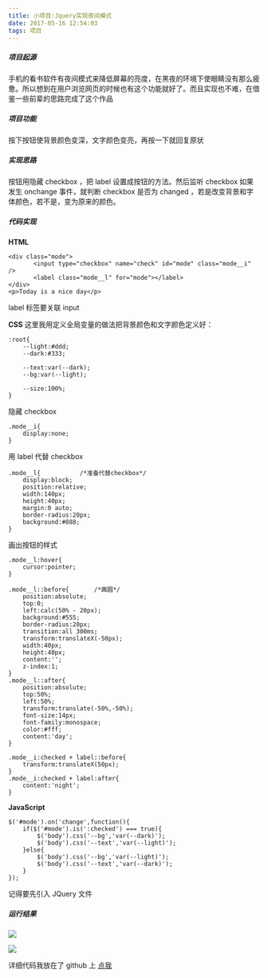 ```yaml
---
title: 小项目:Jquery实现夜间模式
date: 2017-05-16 12:54:03
tags: 项目
---
```

##### 项目起源

手机的看书软件有夜间模式来降低屏幕的亮度，在黑夜的环境下使眼睛没有那么疲惫。所以想到在用户浏览网页的时候也有这个功能就好了。而且实现也不难，在借鉴一些前辈的思路完成了这个作品

##### 项目功能
按下按钮使背景颜色变深，文字颜色变亮，再按一下就回复原状

##### 实现思路
按钮用隐藏 checkbox ，把 label 设置成按钮的方法。然后监听 checkbox 如果发生 onchange 事件，就判断 checkbox 是否为 changed ，若是改变背景和字体颜色，若不是，变为原来的颜色。
<!--more-->

##### 代码实现
**HTML**
```
<div class="mode">
       <input type="checkbox" name="check" id="mode" class="mode__i" />
       <label class="mode__l" for="mode"></label>
</div>
<p>Today is a nice day</p>
```
label 标签要关联 input

**CSS**
这里我用定义全局变量的做法把背景颜色和文字颜色定义好：
```
:root{
	--light:#ddd;
	--dark:#333;

	--text:var(--dark);
	--bg:var(--light);

	--size:100%;
}
```
隐藏 checkbox
```
.mode__i{
	display:none;
}
```
用 label 代替 checkbox
```
.mode__l{           /*准备代替checkbox*/
	display:block;
	position:relative;
	width:140px;
	height:40px;
	margin:0 auto;
	border-radius:20px;
	background:#888;
}
```
画出按钮的样式
```
.mode__l:hover{
	cursor:pointer;
}

.mode__l::before{       /*画圆*/
	position:absolute;
	top:0;
	left:calc(50% - 20px);
	background:#555;
	border-radius:20px;
	transition:all 300ms;
	transform:translateX(-50px);
	width:40px;
	height:40px;
	content:'';
	z-index:1;
}
.mode__l::after{
	position:absolute;
	top:50%;
	left:50%;
	transform:translate(-50%,-50%);
	font-size:14px;
	font-family:monospace;
	color:#fff;
	content:'day';
}

.mode__i:checked + label::before{
	transform:translateX(50px);
}
.mode__i:checked + label:after{
	content:'night';
}
```

**JavaScript**
```
$('#mode').on('change',function(){
	if($('#mode').is(':checked') === true){
		$('body').css('--bg','var(--dark)');
		$('body').css('--text','var(--light)');
	}else{
		$('body').css('--bg','var(--light)');
		$('body').css('--text','var(--dark)');
	}
});
```
记得要先引入 JQuery 文件

##### 运行结果
![](http://i4.buimg.com/1949/65baed9d62bdc441.png)

![](http://i4.buimg.com/1949/cdf481f8100654d0.png)

详细代码我放在了 github 上 <a href="https://github.com/famousczm/Night-Mode/tree/master" target="_blank">点我</a>